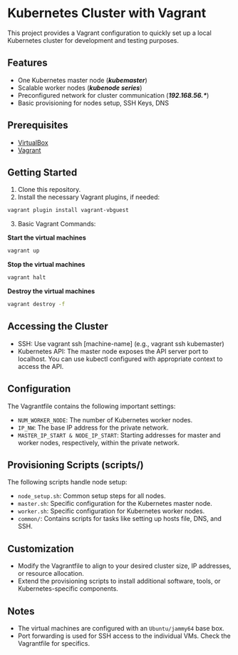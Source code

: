# Kubernetes Cluster with Vagrant
This project provides a Vagrant configuration to quickly set up a local Kubernetes cluster for development and testing purposes.

## Features

- One Kubernetes master node (**_kubemaster_**)
- Scalable worker nodes (**_kubenode series_**)
- Preconfigured network for cluster communication (**_192.168.56.*_**)
- Basic provisioning for nodes setup, SSH Keys, DNS

## Prerequisites

- [VirtualBox](https://www.virtualbox.org/)
- [Vagrant](https://developer.hashicorp.com/vagrant/install)

## Getting Started

1. Clone this repository.
2. Install the necessary Vagrant plugins, if needed:

```bash
vagrant plugin install vagrant-vbguest
```

3. Basic Vagrant Commands:

**Start the virtual machines**
```bash
vagrant up
```

**Stop the virtual machines**
```bash
vagrant halt
```

**Destroy the virtual machines**
```bash
vagrant destroy -f
```

## Accessing the Cluster

- SSH: Use vagrant ssh [machine-name] (e.g., vagrant ssh kubemaster)
- Kubernetes API: The master node exposes the API server port to localhost. You can use kubectl configured with appropriate context to access the API.

## Configuration

The Vagrantfile contains the following important settings:

- `NUM_WORKER_NODE`: The number of Kubernetes worker nodes.
- `IP_NW`: The base IP address for the private network.
- `MASTER_IP_START & NODE_IP_START`: Starting addresses for master and worker nodes, respectively, within the private network.

## Provisioning Scripts (scripts/)

The following scripts handle node setup:

- `node_setup.sh`: Common setup steps for all nodes.
- `master.sh`: Specific configuration for the Kubernetes master node.
- `worker.sh`: Specific configuration for Kubernetes worker nodes.
- `common/`: Contains scripts for tasks like setting up hosts file, DNS, and SSH.

## Customization

- Modify the Vagrantfile to align to your desired cluster size, IP addresses, or resource allocation.
- Extend the provisioning scripts to install additional software, tools, or Kubernetes-specific components.

## Notes

- The virtual machines are configured with an `Ubuntu/jammy64` base box.
- Port forwarding is used for SSH access to the individual VMs. Check the Vagrantfile for specifics.
